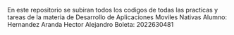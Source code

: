 En este repositorio se subiran todos los codigos de todas las practicas y tareas de la materia de Desarrollo de Aplicaciones Moviles Nativas
Alumno: Hernandez Aranda Hector Alejandro
Boleta: 2022630481
